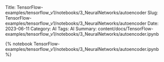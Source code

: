 Title: TensorFlow-examples/tensorflow_v1/notebooks/3_NeuralNetworks/autoencoder
Slug: TensorFlow-examples/tensorflow_v1/notebooks/3_NeuralNetworks/autoencoder
Date: 2023-06-11
Category: AI
Tags: AI
Summary: content/docs/TensorFlow-examples/tensorflow_v1/notebooks/3_NeuralNetworks/autoencoder.ipynb

{% notebook TensorFlow-examples/tensorflow_v1/notebooks/3_NeuralNetworks/autoencoder.ipynb %}